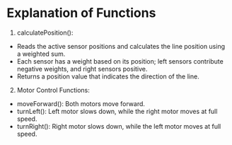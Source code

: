 # Explanation of Functions

1. calculatePosition():
- Reads the active sensor positions and calculates the line position using a weighted sum.
- Each sensor has a weight based on its position; left sensors contribute negative weights, and right sensors positive.
- Returns a position value that indicates the direction of the line.

2. Motor Control Functions:

- moveForward(): Both motors move forward.
- turnLeft(): Left motor slows down, while the right motor moves at full speed.
- turnRight(): Right motor slows down, while the left motor moves at full speed.
